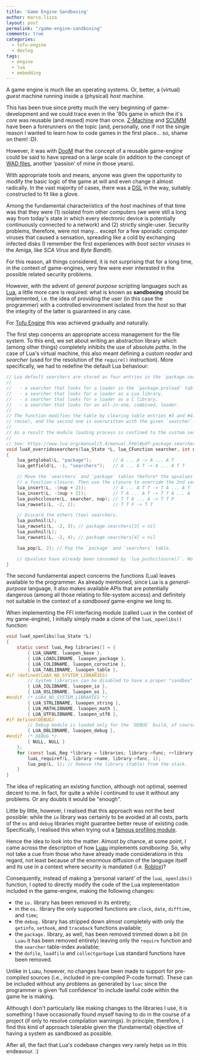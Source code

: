 ```yaml
---
title: 'Game Engine Sandboxing'
author: marco.lizza
layout: post
permalink: "/game-engine-sandboxing"
comments: true
categories:
  - tofu-engine
  - devlog
tags:
  - engine
  - lua
  - embedding
---
```

A game engine is much like an operating systems. Or, better, a (virtual) *guest* machine running inside a (physical) *host* machine.

This has been true since pretty much the very beginning of game-development and we could trace even in the '80s game in which the it's *core* was reusable (and reused) more than once. [Z-Machine](https://en.wikipedia.org/wiki/Z-machine) and [SCUMM](https://en.wikipedia.org/wiki/SCUMM) have been a forerunners on the topic (and, personally, one if not the single reason I wanted to learn how to code games in the first place... so, shame on them! :D).

However, it was with [DooM](https://en.wikipedia.org/wiki/Doom_(1993_video_game)) that the concept of a reusable game-engine could be said to have spread on a large scale (in addition to the concept of [WAD files](https://en.wikipedia.org/wiki/Doom_modding), another ‘passion’ of mine in those years).

With appropriate tools and means, anyone was given the opportunity to modify the basic logic of the game at will and even change it almost radically. In the vast majority of cases, there was a [DSL](https://en.wikipedia.org/wiki/Domain-specific_language) in the way, suitably constructed to fit like a glove.

Among the fundamental characteristics of the *host* machines of that time was that they were (1) isolated from other computers (we were still a long way from today's state in which every electronic device is potentially continuously connected to a network) and (2) strictly single-user. Security problems, therefore, were not many... except for a few sporadic computer viruses that caused a sensation, spreading like a cold by exchanging infected disks (I remember the first experiences with *boot sector viruses* in the Amiga, like *SCA Virus* and *Byte Bandit*).

For this reason, all things considered, it is not surprising that for a long time, in the context of game-engines, very few were ever interested in the possible related security problems.

However, with the advent of *general purpose* scripting languages such as [Lua](https://www.lua.org/), a little more care is required: what is known as **sandboxing** should be implemented, i.e. the idea of providing the user (in this case the programmer) with a controlled environment isolated from the *host* so that the integrity of the latter is guaranteed in any case.

For [Tofu Engine](https://tofuengine.org/) this was achieved gradually and naturally.

The first step concerns an appropriate access management for the file system. To this end, we set about writing an abstraction library which (among other things) completely inhibits the use of absolute *paths*. In the case of Lua's virtual machine, this also meant defining a custom *reader* and *searcher* (used for the resolution of the `require()` instruction). More specifically, we had to redefine the default Lua behaviour:

```c
// Lua default searchers are stored as four entries in the `package.searchers` table, as follows:
//
//   - a searcher that looks for a loader in the `package.preload` table,
//   - a searcher that looks for a loader as a Lua library,
//   - a searcher that looks for a loader as a C library,
//   - a searcher that looks for an all-in-one, combined, loader.
//
// The function modifies the table by clearing table entries #3 and #4. The first one is kept (to enable module
// reuse), and the second one is overwritten with the given `searcher`.
//
// As a result the module loading process is confined to the custom searcher only.
//
// See: https://www.lua.org/manual/5.4/manual.html#pdf-package.searchers
void luaX_overridesearchers(lua_State *L, lua_CFunction searcher, int nup)
{
    lua_getglobal(L, "package");        // A ... A -> A ... A T
    lua_getfield(L, -1, "searchers");   // A ... A T -> A ... A T T

    // Move the `searchers` and `package` tables *before* the upvalues so we can "close" them into
    // a function-closure. Then use the closure to override the 2nd searcher (keeping the "preloaded" helper).
    lua_insert(L, -(nup + 2));          // A ... A T T -> T A ... A T
    lua_insert(L, -(nup + 2));          // T A ... A T -> T T A ... A
    lua_pushcclosure(L, searcher, nup); // T T A ... A -> T T F
    lua_rawseti(L, -2, 2);              // T T F -> T T

    // Discard the others (two) searchers.
    lua_pushnil(L);
    lua_rawseti(L, -2, 3); // package.searchers[3] = nil
    lua_pushnil(L);
    lua_rawseti(L, -2, 4); // package.searchers[4] = nil

    lua_pop(L, 2); // Pop the `package` and `searchers` table.

    // Upvalues have already been consumed by `lua_pushcclosure()`. No need to clear the stack.
}
```

The second fundamental aspect concerns the functions (Lua) leaves available to the programmer. As already mentioned, since Lua is a *general-purpose* language, it also makes available APIs that are potentially dangerous (among all those relating to file-system access) and definitely not suitable in the context of a *sandboxed* game-engine we long to.

When implementing the FFI interfacing module (called `LuaX` in the context of my game-engine), I initially simply made a clone of the `luaL_openlibs()` function:

```c
void luaX_openlibs(lua_State *L)
{
    static const luaL_Reg libraries[] = {
        { LUA_GNAME, luaopen_base },
        { LUA_LOADLIBNAME, luaopen_package },
        { LUA_COLIBNAME, luaopen_coroutine },
        { LUA_TABLIBNAME, luaopen_table },
#if !defined(LUAX_NO_SYSTEM_LIBRARIES)
        // System libraries can be disabled to have a proper "sandbox" environment.
        { LUA_IOLIBNAME, luaopen_io },
        { LUA_OSLIBNAME, luaopen_os },
#endif  /* LUAX_NO_SYSTEM_LIBRARIES */
        { LUA_STRLIBNAME, luaopen_string },
        { LUA_MATHLIBNAME, luaopen_math },
        { LUA_UTF8LIBNAME, luaopen_utf8 },
#if defined(DEBUG)
        // Debug module is loaded only for the `DEBUG` build, of course.
        { LUA_DBLIBNAME, luaopen_debug },
#endif  /* DEBUG */
        { NULL, NULL }
    };
    for (const luaL_Reg *library = libraries; library->func; ++library) {
        luaL_requiref(L, library->name, library->func, 1);
        lua_pop(L, 1); // Remove the library (table) from the stack.
    }
}
```

The idea of replicating an existing function, although not optimal, seemed decent to me. In fact, for quite a while I continued to use it without any problems. Or any doubts it would be "enough".

Little by little, however, I realised that this approach was not the best possible: while the `io` library was certainly to be avoided at all costs, parts of the `os` and `debug` libraries might guarantee better reuse of existing code. Specifically, I realised this when trying out a [famous profiling module](https://2dengine.com/doc/profile.html).

Hence the idea to look into the matter. Almost by chance, at some point, I came across the description of how [Luau](https://luau.org/sandbox) implements *sandboxing*. So, why not take a cue from those who have already made considerations in this regard, not least because of the enormous diffusion of the language itself and its use in a context where security is mandated (i.e. [Roblox](https://en.wikipedia.org/wiki/Roblox))?

Consequently, instead of making a ‘personal variant’ of the `luaL_openlibs()` function, I opted to directly modify the code of the Lua implementation included in the game-engine, making the following changes:

* the `io.` library has been removed in its entirety;
* in the `os.` library the only supported functions are `clock`, `date`, `difftime`, and `time`;
* the `debug.` library has stripped down almost completely with only the `getinfo`, `sethook`, and `traceback` functions available;
* the `package.` library, as well, has been removed trimmed down a bit (in `Luau` it has been removed entirely) leaving only the `require` function and the `searcher` table-index available;
* the `dofile`, `loadfile` and `collectgarbage` Lua standard functions have been removed.

Unlike in Luau, however, no changes have been made to support for pre-compiled sources (i.e., included in pre-compiled P-code format). These can be included without any problems as generated by `luac` since the programmer is given ‘full confidence’ to include lawful code within the game he is making.

Although I don't particularly like making changes to the libraries I use, it is something I have occasionally found myself having to do in the course of a project (if only to resolve compilation warnings). In principle, therefore, I find this kind of approach tolerable given the (fundamental) objective of having a system as sandboxed as possible.

After all, the fact that Lua's codebase changes very rarely helps us in this endeavour. :)
